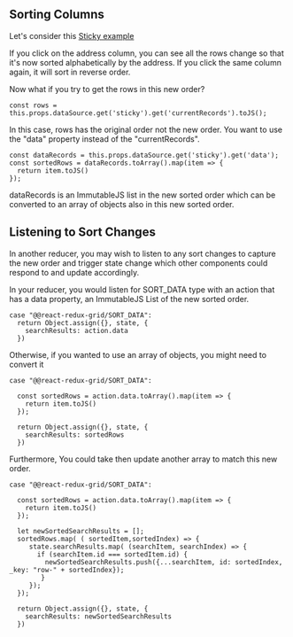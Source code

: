 ## Sorting Columns

Let's consider this [Sticky example](http://react-redux-grid.herokuapp.com/Sticky)

If you click on the address column, you can see all the rows change so that it's now sorted alphabetically by the address. If you click the same column again, it will sort in reverse order. 

Now what if you try to get the rows in this new order?

```
const rows = this.props.dataSource.get('sticky').get('currentRecords').toJS();
```

In this case, rows has the original order not the new order. You want to use the "data" property instead of the "currentRecords".


```
const dataRecords = this.props.dataSource.get('sticky').get('data');
const sortedRows = dataRecords.toArray().map(item => {
  return item.toJS()
});
```

dataRecords is an ImmutableJS list in the new sorted order which can be converted to an array of objects also in this new sorted order. 

## Listening to Sort Changes

In another reducer, you may wish to listen to any sort changes to capture the new order and trigger state change which other components could respond to and update accordingly. 

In your reducer, you would listen for SORT_DATA type with an action that has a data property, an ImmutableJS List of the new sorted order.  

```
case "@@react-redux-grid/SORT_DATA":   
  return Object.assign({}, state, {
    searchResults: action.data
  })                     
```

Otherwise, if you wanted to use an array of objects, you might need to convert it 


```
case "@@react-redux-grid/SORT_DATA":   
      
  const sortedRows = action.data.toArray().map(item => {
    return item.toJS()
  });

  return Object.assign({}, state, {
    searchResults: sortedRows
  })
``` 

Furthermore, You could take then update another array to match this new order.


```
case "@@react-redux-grid/SORT_DATA":   
      
  const sortedRows = action.data.toArray().map(item => {
    return item.toJS()
  });

  let newSortedSearchResults = [];
  sortedRows.map( ( sortedItem,sortedIndex) => {
     state.searchResults.map( (searchItem, searchIndex) => {
       if (searchItem.id === sortedItem.id) {
         newSortedSearchResults.push({...searchItem, id: sortedIndex, _key: "row-" + sortedIndex}); 
        } 
     }); 
  });

  return Object.assign({}, state, {
    searchResults: newSortedSearchResults
  })
``` 